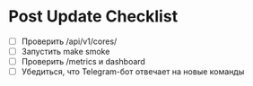 # Post Update Checklist

- [ ] Проверить /api/v1/cores/
- [ ] Запустить make smoke
- [ ] Проверить /metrics и dashboard
- [ ] Убедиться, что Telegram-бот отвечает на новые команды
